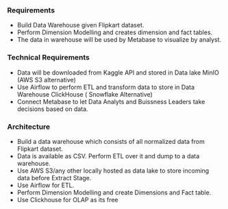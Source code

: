 
### Requirements


- Build Data Warehouse given Flipkart dataset.
- Perform Dimension Modelling and creates dimension and fact tables.
- The data in warehouse will be used by Metabase to visualize by analyst.

### Technical Requirements

- Data will be downloaded from Kaggle API and stored in Data lake MinIO (AWS S3 alternative)
- Use Airflow to perform ETL and transform data to store in Data Warehouse ClickHouse ( Snowflake Alternative)
- Connect Metabase to let Data Analyts and Buissness Leaders take decisions based on data.


### Architecture 





- Build a data warehouse which consists of all normalized data from Flipkart dataset. 
- Data is available as CSV. Perform ETL over it and dump to a data warehouse.
- Use AWS S3/any other locally hosted as data lake to store incoming data before Extract Stage.
- Use Airflow for ETL.
- Perform Dimension Modelling and create Dimensions and Fact table.
- Use Clickhouse for OLAP as its free


